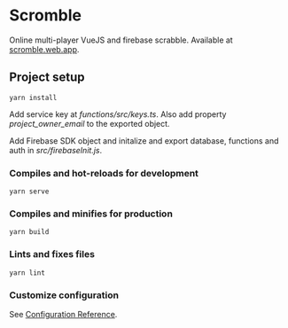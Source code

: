# Scromble

Online multi-player VueJS and firebase scrabble. Available at [scromble.web.app](http://scromble.web.app).

## Project setup
```
yarn install
```

Add service key at *functions/src/keys.ts*. Also add property *project_owner_email* to the exported object.

Add Firebase SDK object and initalize and export database, functions and auth in *src/firebaseInit.js*.


### Compiles and hot-reloads for development
```
yarn serve
```

### Compiles and minifies for production
```
yarn build
```

### Lints and fixes files
```
yarn lint
```

### Customize configuration
See [Configuration Reference](https://cli.vuejs.org/config/).

